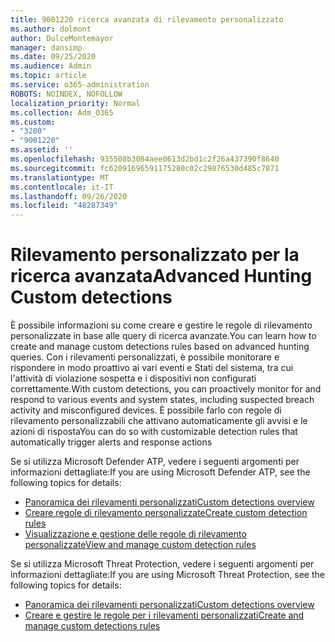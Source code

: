 ```yaml
---
title: 9001220 ricerca avanzata di rilevamento personalizzato
ms.author: dolmont
author: DulceMontemayor
manager: dansimp
ms.date: 09/25/2020
ms.audience: Admin
ms.topic: article
ms.service: o365-administration
ROBOTS: NOINDEX, NOFOLLOW
localization_priority: Normal
ms.collection: Adm_O365
ms.custom:
- "3200"
- "9001220"
ms.assetid: ''
ms.openlocfilehash: 935508b3084aee0613d2bd1c2f26a437390f8640
ms.sourcegitcommit: fc62091696591175280c02c29876530d485c7871
ms.translationtype: MT
ms.contentlocale: it-IT
ms.lasthandoff: 09/26/2020
ms.locfileid: "48287349"
---
```

# <a name="advanced-hunting-custom-detections"></a><span data-ttu-id="15b82-102">Rilevamento personalizzato per la ricerca avanzata</span><span class="sxs-lookup"><span data-stu-id="15b82-102">Advanced Hunting Custom detections</span></span>

<span data-ttu-id="15b82-103">È possibile informazioni su come creare e gestire le regole di rilevamento personalizzate in base alle query di ricerca avanzate.</span><span class="sxs-lookup"><span data-stu-id="15b82-103">You can learn how to create and manage custom detections rules based on advanced hunting queries.</span></span> <span data-ttu-id="15b82-104">Con i rilevamenti personalizzati, è possibile monitorare e rispondere in modo proattivo ai vari eventi e Stati del sistema, tra cui l'attività di violazione sospetta e i dispositivi non configurati correttamente.</span><span class="sxs-lookup"><span data-stu-id="15b82-104">With custom detections, you can proactively monitor for and respond to various events and system states, including suspected breach activity and misconfigured devices.</span></span> <span data-ttu-id="15b82-105">È possibile farlo con regole di rilevamento personalizzabili che attivano automaticamente gli avvisi e le azioni di risposta</span><span class="sxs-lookup"><span data-stu-id="15b82-105">You can do so with customizable detection rules that automatically trigger alerts and response actions</span></span>
  
<span data-ttu-id="15b82-106">Se si utilizza Microsoft Defender ATP, vedere i seguenti argomenti per informazioni dettagliate:</span><span class="sxs-lookup"><span data-stu-id="15b82-106">If you are using Microsoft Defender ATP, see the following topics for details:</span></span> 
- [<span data-ttu-id="15b82-107">Panoramica dei rilevamenti personalizzati</span><span class="sxs-lookup"><span data-stu-id="15b82-107">Custom detections overview</span></span>](https://docs.microsoft.com/windows/security/threat-protection/microsoft-defender-atp/overview-custom-detections)
- [<span data-ttu-id="15b82-108">Creare regole di rilevamento personalizzate</span><span class="sxs-lookup"><span data-stu-id="15b82-108">Create custom detection rules</span></span>](https://docs.microsoft.com/windows/security/threat-protection/microsoft-defender-atp/custom-detection-rules)
- [<span data-ttu-id="15b82-109">Visualizzazione e gestione delle regole di rilevamento personalizzate</span><span class="sxs-lookup"><span data-stu-id="15b82-109">View and manage custom detection rules</span></span>](https://docs.microsoft.com/windows/security/threat-protection/microsoft-defender-atp/custom-detections-manage)

<span data-ttu-id="15b82-110">Se si utilizza Microsoft Threat Protection, vedere i seguenti argomenti per informazioni dettagliate:</span><span class="sxs-lookup"><span data-stu-id="15b82-110">If you are using Microsoft Threat Protection, see the following topics for details:</span></span> 
- [<span data-ttu-id="15b82-111">Panoramica dei rilevamenti personalizzati</span><span class="sxs-lookup"><span data-stu-id="15b82-111">Custom detections overview</span></span>](https://docs.microsoft.com/microsoft-365/security/mtp/custom-detections-overview)
- [<span data-ttu-id="15b82-112">Creare e gestire le regole per i rilevamenti personalizzati</span><span class="sxs-lookup"><span data-stu-id="15b82-112">Create and manage custom detections rules</span></span>](https://docs.microsoft.com/microsoft-365/security/mtp/custom-detection-rules)

